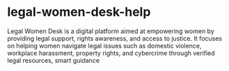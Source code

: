 # legal-women-desk-help
Legal Women Desk is a digital platform aimed at empowering women by providing legal support, rights awareness, and access to justice. It focuses on helping women navigate legal issues such as domestic violence, workplace harassment, property rights, and cybercrime through verified legal resources, smart guidance
